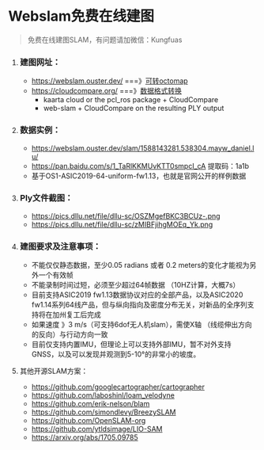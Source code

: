 # **Webslam免费在线建图**

> 免费在线建图SLAM，有问题请加微信：Kungfuas

1. ### 建图网址：

   -  https://webslam.ouster.dev/   ===》[可转octomap](http://paulbourke.net/dataformats/ply/)
   -  https://cloudcompare.org/  ===》[数据格式转换](https://pcap2bag.lidar.plus)
      - kaarta cloud or the pcl_ros package + CloudCompare
      - web-slam + CloudCompare on the resulting PLY output

   

2. ### 数据实例：

   - https://webslam.ouster.dev/slam/1588143281.538304.mayw_daniel.lu/
   - https://pan.baidu.com/s/1_TaRlKKMUvKTT0smpcI_cA  提取码：1a1b 
   - 基于OS1-ASIC2019-64-uniform-fw1.13，也就是官网公开的样例数据

   

3. ### Ply文件截图：

   - https://pics.dllu.net/file/dllu-sc/OSZMgefBKC3BCUz-.png
   - https://pics.dllu.net/file/dllu-sc/zMIBFjihgMOEq_Yk.png

   

4. ### 建图要求及注意事项：

    - 不能仅仅静态数据，至少0.05 radians 或者 0.2 meters的变化才能视为另外一个有效帧
    - 不能录制时间过短，必须至少超过64帧数据 （10HZ计算，大概7s）
    - 目前支持ASIC2019 fw1.13数据协议对应的全部产品，以及ASIC2020 fw1.14系列64线产品，但与纵向指向及密度分布无关，对新品的全序列支持将在加州复工后完成
    - 如果速度 》3 m/s（可支持6dof无人机slam），需使X轴 （线缆伸出方向的反向）与行动方向一致
    - 目前仅支持内置IMU，但理论上可以支持外部IMU，暂不对外支持GNSS，以及可以发现并观测到5-10°的非常小的坡度。
    
5. 其他开源SLAM方案：

    - https://github.com/googlecartographer/cartographer
    - https://github.com/laboshinl/loam_velodyne
    - https://github.com/erik-nelson/blam
    - https://github.com/simondlevy/BreezySLAM
    - https://github.com/OpenSLAM-org
    - https://github.com/ytldsimage/LIO-SAM
    - https://arxiv.org/abs/1705.09785

